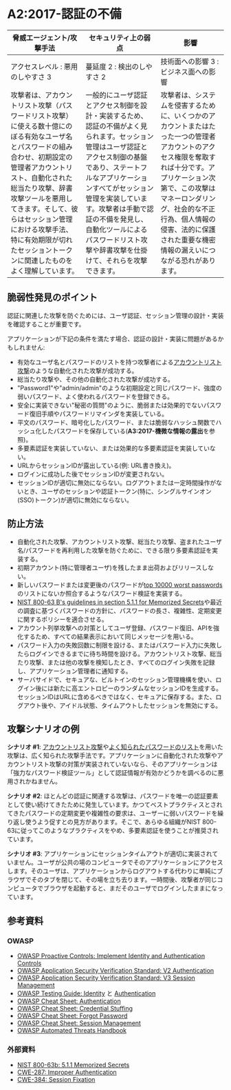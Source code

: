 # A2:2017-認証の不備

| 脅威エージェント/攻撃手法 | セキュリティ上の弱点           | 影響               |
| -- | -- | -- |
| アクセスレベル : 悪用のしやすさ 3 | 蔓延度 2 : 検出のしやすさ 2 | 技術面への影響 3 : ビジネス面への影響 |
| 攻撃者は、アカウントリスト攻撃（パスワードリスト攻撃）に使える数十億にのぼる有効なユーザ名とパスワードの組み合わせ、初期設定の管理者アカウントリスト、自動化された総当たり攻撃、辞書攻撃ツールを悪用してきます。そして、彼らはセッション管理における攻撃手法、特に有効期限が切れたセッショントークンに関連したものをよく理解しています。 | 一般的にユーザ認証とアクセス制御を設計・実装するため、認証の不備がよく見られます。セッション管理はユーザ認証とアクセス制御の基盤であり、ステートフルなアプリケーションすべてがセッション管理を実装しています。攻撃者は手動で認証の不備を発見し、自動化ツールによるパスワードリスト攻撃や辞書攻撃を仕掛けて、それらを攻撃できます。 | 攻撃者は、システムを侵害するために、いくつかのアカウントまたはたった一つの管理者アカウントのアクセス権限を奪取すれば十分です。アプリケーション次第で、この攻撃はマネーロンダリング、社会的な不正行為、個人情報の侵害、法的に保護された重要な機密情報の漏えいにつながる恐れがあります。 |

## 脆弱性発見のポイント

認証に関連した攻撃を防ぐためには、ユーザ認証、セッション管理の設計・実装を確認することが重要です。

アプリケーションが下記の条件を満たす場合、認証の設計・実装に問題があるかもしれません:

* 有効なユーザ名とパスワードのリストを持つ攻撃者による[アカウントリスト攻撃](https://www.owasp.org/index.php/Credential_stuffing)のような自動化された攻撃が成功する。
* 総当たり攻撃や、その他の自動化された攻撃が成功する。
* "Password1"や"admin/admin"のような初期設定と同じパスワード、強度の弱いパスワード、よく使われるパスワードを登録できる。
* 安全に実装できない"秘密の質問"のように、脆弱または効果的でないパスワード復旧手順やパスワードリマインダを実装している。
* 平文のパスワード、暗号化したパスワード、または脆弱なハッシュ関数でハッシュ化したパスワードを保存している(**A3:2017-機微な情報の露出**を参照)。
* 多要素認証を実装していない、または効果的な多要素認証を実装していない。
* URLからセッションIDが露出している(例: URL書き換え)。
* ログインに成功した後でセッションIDが変更されない。
* セッションIDが適切に無効にならない。ログアウトまたは一定時間操作がないとき、ユーザのセッションや認証トークン(特に、シングルサインオン(SSO)トークン)が適切に無効にならない。

## 防止方法

* 自動化された攻撃、アカウントリスト攻撃、総当たり攻撃、盗まれたユーザ名/パスワードを再利用した攻撃を防ぐために、できる限り多要素認証を実装する。
* 初期アカウント(特に管理者ユーザ)を残したまま出荷およびリリースしない。
* 新しいパスワードまたは変更後のパスワードが[top 10000 worst passwords](https://github.com/danielmiessler/SecLists/tree/master/Passwords)のリストにないか照合するようなパスワード検証を実装する。
* [NIST 800-63 B's guidelines in section 5.1.1 for Memorized Secrets](https://pages.nist.gov/800-63-3/sp800-63b.html#memsecret)や最近の調査に基づくパスワードの方針に、パスワードの長さ、複雑性、定期変更に関するポリシーを適合させる。
* アカウント列挙攻撃への対策としてユーザ登録、パスワード復旧、APIを強化するため、すべての結果表示において同じメッセージを用いる。
* パスワード入力の失敗回数に制限を設ける、またはパスワード入力に失敗したらログインできるまでに待ち時間を設ける。アカウントリスト攻撃、総当たり攻撃、または他の攻撃を検知したとき、すべてのログイン失敗を記録し、アプリケーション管理者に通知する。
* サーバサイドで、セキュアな、ビルトインのセッション管理機構を使い、ログイン後には新たに高エントロピーのランダムなセッションIDを生成する。セッションIDはURLに含めるべきではなく、セキュアに保存する。また、ログアウト後や、アイドル状態、タイムアウトしたセッションを無効にする。

## 攻撃シナリオの例

**シナリオ #1**: [アカウントリスト攻撃](https://www.owasp.org/index.php/Credential_stuffing)や[よく知られたパスワードのリスト](https://github.com/danielmiessler/SecLists)を用いた攻撃は、広く知られた攻撃手法です。アプリケーションに自動化された攻撃やアカウントリスト攻撃の対策が実装されていないなら、そのアプリケーションは「強力なパスワード検証ツール」として認証情報が有効かどうかを調べるのに悪用されかねません。

**シナリオ #2**: ほとんどの認証に関連する攻撃は、パスワードを唯一の認証要素として使い続けてきたために発生しています。かつてベストプラクティスとされてきたパスワードの定期変更や複雑性の要求は、ユーザーに弱いパスワードを繰り返し使うよう促すとの見方があります。そこで、あらゆる組織がNIST 800-63に従ってこのようなプラクティスをやめ、多要素認証を使うことが推奨されています。

**シナリオ #3**: アプリケーションにセッションタイムアウトが適切に実装されていません。ユーザが公共の場のコンピュータでそのアプリケーションにアクセスします。そのユーザは、アプリケーションからログアウトする代わりに単純にブラウザでそのタブを閉じて、その場を立ち去ります。一時間後、攻撃者が同じコンピュータでブラウザを起動すると、まだそのユーザでログインしたままになっています。

## 参考資料

### OWASP

* [OWASP Proactive Controls: Implement Identity and Authentication Controls](https://www.owasp.org/index.php/OWASP_Proactive_Controls#5:_Implement_Identity_and_Authentication_Controls)
* [OWASP Application Security Verification Standard: V2 Authentication](https://github.com/OWASP/ASVS/blob/v4.0.1/4.0/en/0x11-V2-Authentication.md)
* [OWASP Application Security Verification Standard: V3 Session Management](https://github.com/OWASP/ASVS/blob/v4.0.1/4.0/en/0x12-V3-Session-management.md)
* [OWASP Testing Guide: Identity](https://www.owasp.org/index.php/Testing_Identity_Management)
 と [Authentication](https://www.owasp.org/index.php/Testing_for_authentication)
* [OWASP Cheat Sheet: Authentication](https://www.owasp.org/index.php/Authentication_Cheat_Sheet)
* [OWASP Cheat Sheet: Credential Stuffing](https://www.owasp.org/index.php/Credential_Stuffing_Prevention_Cheat_Sheet)
* [OWASP Cheat Sheet: Forgot Password](https://www.owasp.org/index.php/Forgot_Password_Cheat_Sheet)
* [OWASP Cheat Sheet: Session Management](https://www.owasp.org/index.php/Session_Management_Cheat_Sheet)
* [OWASP Automated Threats Handbook](https://www.owasp.org/index.php/OWASP_Automated_Threats_to_Web_Applications)

### 外部資料

* [NIST 800-63b: 5.1.1 Memorized Secrets](https://pages.nist.gov/800-63-3/sp800-63b.html#memsecret)
* [CWE-287: Improper Authentication](https://cwe.mitre.org/data/definitions/287.html)
* [CWE-384: Session Fixation](https://cwe.mitre.org/data/definitions/384.html)
